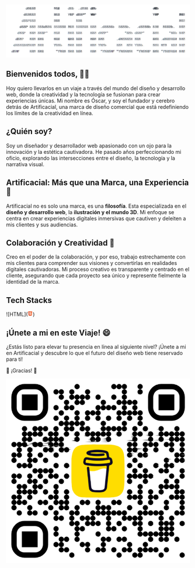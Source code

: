 ![Artificacial](https://github.com/artificacial/artificacial/blob/main/asciiArtificacial.png)

## Bienvenidos todos, 👋🏻

Hoy quiero llevarlos en un viaje a través del mundo del diseño y desarrollo web, donde la creatividad y la tecnología se fusionan para crear experiencias únicas.
Mi nombre es Óscar, y soy el fundador y cerebro detrás de Artificacial, una marca de diseño comercial que está redefiniendo los límites de la creatividad en línea.

## ¿Quién soy?

Soy un diseñador y desarrollador web apasionado con un ojo para la innovación y la estética cautivadora. He pasado años perfeccionando mi oficio, explorando las intersecciones entre el diseño, la tecnología y la narrativa visual.

## Artificacial: Más que una Marca, una Experiencia 🔭

Artificacial no es solo una marca, es una **filosofía**. Esta especializada en el **diseño y desarrollo web**, la **ilustración y el mundo 3D**.
Mi enfoque se centra en crear experiencias digitales inmersivas que cautiven y deleiten a mis clientes y sus audiencias.

## Colaboración y Creatividad 👯 

Creo en el poder de la colaboración, y por eso, trabajo estrechamente con mis clientes para comprender sus visiones y convertirlas en realidades digitales cautivadoras.
Mi proceso creativo es transparente y centrado en el cliente, asegurando que cada proyecto sea único y represente fielmente la identidad de la marca.

## Tech Stacks
![HTML](<svg xmlns="http://www.w3.org/2000/svg" width="1em" height="1em" viewBox="0 0 32 32"><path fill="#e44f26" d="M5.902 27.201L3.655 2h24.69l-2.25 25.197L15.985 30z"/><path fill="#f1662a" d="m16 27.858l8.17-2.265l1.922-21.532H16z"/><path fill="#ebebeb" d="M16 13.407h-4.09l-.282-3.165H16V7.151H8.25l.074.83l.759 8.517H16zm0 8.027l-.014.004l-3.442-.929l-.22-2.465H9.221l.433 4.852l6.332 1.758l.014-.004z"/><path fill="#fff" d="M15.989 13.407v3.091h3.806l-.358 4.009l-3.448.93v3.216l6.337-1.757l.046-.522l.726-8.137l.076-.83zm0-6.256v3.091h7.466l.062-.694l.141-1.567l.074-.83z"/></svg>)


## ¡Únete a mi en este Viaje! 😄 

¿Estás listo para elevar tu presencia en línea al siguiente nivel? ¡Únete a mi en Artificacial y descubre lo que el futuro del diseño web tiene reservado para ti!

🎉 ¡Gracias! 🎉

![Buy Me A Coffe](https://github.com/artificacial/artificacial/blob/main/bmc_qr.png)


